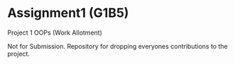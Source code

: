 # Assignment1 (G1B5)
Project 1 OOPs (Work Allotment)

Not for Submission. Repository for dropping everyones contributions to the project.
